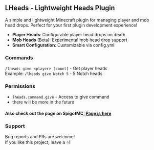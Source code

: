 
## LHeads - Lightweight Heads Plugin

A simple and lightweight Minecraft plugin for managing player and mob head drops. Perfect for your first plugin development experience!

- **Player Heads**: Configurable player head drops on death
- **Mob Heads** (Beta): Experimental mob head drop support
- **Smart Configuration**: Сustomizable via config.yml

### Commands
`/lheads give <player> [count]` - Get player heads  
Example: `/lheads give Notch 5` - 5 Notch heads

### Permissions
- `lheads.command.give` - Access to give command
- there will be more in the future

<h4 align="left">Also check out the page on SpigotMC, <a href="https://www.spigotmc.org">Page is here</a></h4>

### Support
Bug reports and PRs are welcome!  
If you like this project, leave a ⭐!
